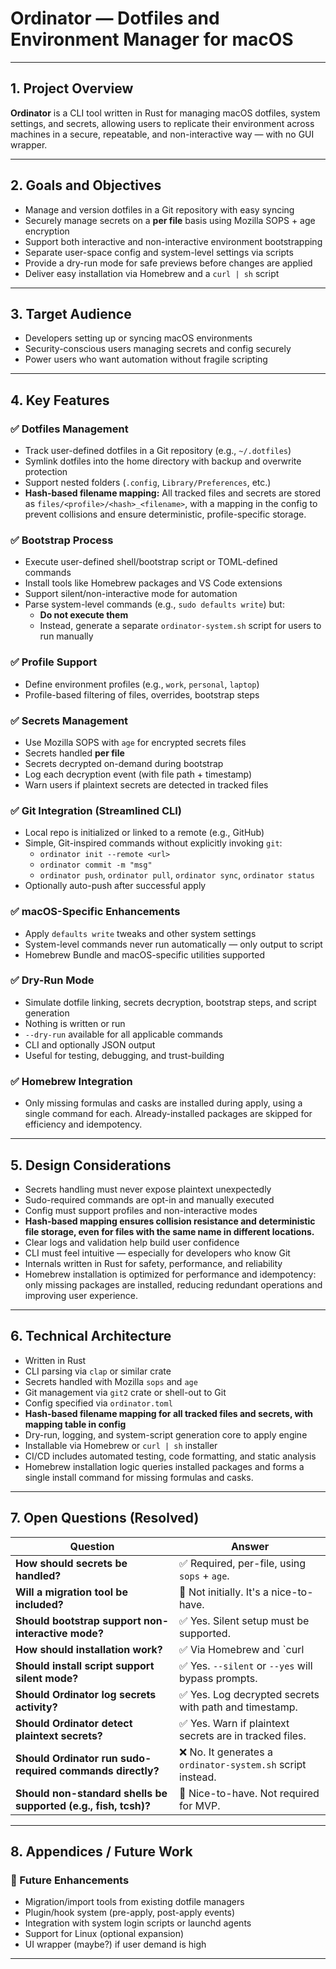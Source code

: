 # Ordinator — Dotfiles and Environment Manager for macOS

---

## 1. Project Overview

**Ordinator** is a CLI tool written in Rust for managing macOS dotfiles, system settings, and secrets, allowing users to replicate their environment across machines in a secure, repeatable, and non-interactive way — with no GUI wrapper.

---

## 2. Goals and Objectives

- Manage and version dotfiles in a Git repository with easy syncing
- Securely manage secrets on a **per file** basis using Mozilla SOPS + age encryption
- Support both interactive and non-interactive environment bootstrapping
- Separate user-space config and system-level settings via scripts
- Provide a dry-run mode for safe previews before changes are applied
- Deliver easy installation via Homebrew and a `curl | sh` script

---

## 3. Target Audience

- Developers setting up or syncing macOS environments
- Security-conscious users managing secrets and config securely
- Power users who want automation without fragile scripting

---

## 4. Key Features

### ✅ Dotfiles Management

- Track user-defined dotfiles in a Git repository (e.g., `~/.dotfiles`)
- Symlink dotfiles into the home directory with backup and overwrite protection
- Support nested folders (`.config`, `Library/Preferences`, etc.)
- **Hash-based filename mapping:** All tracked files and secrets are stored as `files/<profile>/<hash>_<filename>`, with a mapping in the config to prevent collisions and ensure deterministic, profile-specific storage.

### ✅ Bootstrap Process

- Execute user-defined shell/bootstrap script or TOML-defined commands
- Install tools like Homebrew packages and VS Code extensions
- Support silent/non-interactive mode for automation
- Parse system-level commands (e.g., `sudo defaults write`) but:
  - **Do not execute them**
  - Instead, generate a separate `ordinator-system.sh` script for users to run manually

### ✅ Profile Support

- Define environment profiles (e.g., `work`, `personal`, `laptop`)
- Profile-based filtering of files, overrides, bootstrap steps

### ✅ Secrets Management

- Use Mozilla SOPS with `age` for encrypted secrets files
- Secrets handled **per file**
- Secrets decrypted on-demand during bootstrap
- Log each decryption event (with file path + timestamp)
- Warn users if plaintext secrets are detected in tracked files

### ✅ Git Integration (Streamlined CLI)

- Local repo is initialized or linked to a remote (e.g., GitHub)
- Simple, Git-inspired commands without explicitly invoking `git`:
  - `ordinator init --remote <url>`
  - `ordinator commit -m "msg"`
  - `ordinator push`, `ordinator pull`, `ordinator sync`, `ordinator status`
- Optionally auto-push after successful apply

### ✅ macOS-Specific Enhancements

- Apply `defaults write` tweaks and other system settings
- System-level commands never run automatically — only output to script
- Homebrew Bundle and macOS-specific utilities supported

### ✅ Dry-Run Mode

- Simulate dotfile linking, secrets decryption, bootstrap steps, and script generation
- Nothing is written or run
- `--dry-run` available for all applicable commands
- CLI and optionally JSON output
- Useful for testing, debugging, and trust-building

### ✅ Homebrew Integration
- Only missing formulas and casks are installed during apply, using a single command for each. Already-installed packages are skipped for efficiency and idempotency.

---

## 5. Design Considerations

- Secrets handling must never expose plaintext unexpectedly
- Sudo-required commands are opt-in and manually executed
- Config must support profiles and non-interactive modes
- **Hash-based mapping ensures collision resistance and deterministic file storage, even for files with the same name in different locations.**
- Clear logs and validation help build user confidence
- CLI must feel intuitive — especially for developers who know Git
- Internals written in Rust for safety, performance, and reliability
- Homebrew installation is optimized for performance and idempotency: only missing packages are installed, reducing redundant operations and improving user experience.

---

## 6. Technical Architecture

- Written in Rust
- CLI parsing via `clap` or similar crate
- Secrets handled with Mozilla `sops` and `age`
- Git management via `git2` crate or shell-out to Git
- Config specified via `ordinator.toml`
- **Hash-based filename mapping for all tracked files and secrets, with mapping table in config**
- Dry-run, logging, and system-script generation core to apply engine
- Installable via Homebrew or `curl | sh` installer
- CI/CD includes automated testing, code formatting, and static analysis
- Homebrew installation logic queries installed packages and forms a single install command for missing formulas and casks.

---

## 7. Open Questions (Resolved)

| Question | Answer |
|---------|--------|
| **How should secrets be handled?** | ✅ Required, per-file, using `sops` + `age`. |
| **Will a migration tool be included?** | 🔸 Not initially. It's a nice-to-have. |
| **Should bootstrap support non-interactive mode?** | ✅ Yes. Silent setup must be supported. |
| **How should installation work?** | ✅ Via Homebrew and `curl | sh` script (installs Homebrew if needed). |
| **Should install script support silent mode?** | ✅ Yes. `--silent` or `--yes` will bypass prompts. |
| **Should Ordinator log secrets activity?** | ✅ Yes. Log decrypted secrets with path and timestamp. |
| **Should Ordinator detect plaintext secrets?** | ✅ Yes. Warn if plaintext secrets are in tracked files. |
| **Should Ordinator run sudo-required commands directly?** | ❌ No. It generates a `ordinator-system.sh` script instead. |
| **Should non-standard shells be supported (e.g., fish, tcsh)?** | 🔸 Nice-to-have. Not required for MVP. |

---

## 8. Appendices / Future Work

### 📌 Future Enhancements

- Migration/import tools from existing dotfile managers
- Plugin/hook system (pre-apply, post-apply events)
- Integration with system login scripts or launchd agents
- Support for Linux (optional expansion)
- UI wrapper (maybe?) if user demand is high

--- 